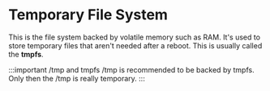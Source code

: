 # Temporary File System

This is the file system backed by volatile memory such as RAM.
It's used to store temporary files that aren't needed after a reboot.
This is usually called the **tmpfs**.

:::important /tmp and tmpfs
/tmp is recommended to be backed by tmpfs.
Only then the /tmp is really temporary.
:::
